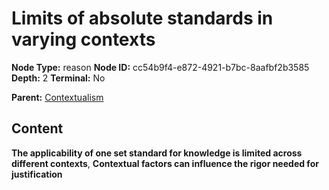 # Limits of absolute standards in varying contexts

**Node Type:** reason
**Node ID:** cc54b9f4-e872-4921-b7bc-8aafbf2b3585
**Depth:** 2
**Terminal:** No

**Parent:** [Contextualism](contextualism.md)

## Content

**The applicability of one set standard for knowledge is limited across different contexts**, **Contextual factors can influence the rigor needed for justification**
